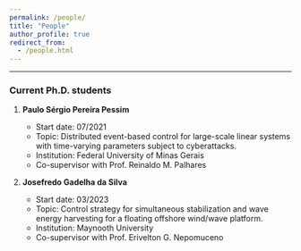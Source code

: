 ```yaml
---
permalink: /people/
title: "People"
author_profile: true
redirect_from: 
  - /people.html
---
```


---

### Current Ph.D. students

1. **Paulo Sérgio Pereira Pessim**
   - Start date: 07/2021
   - Topic: Distributed event-based control for large-scale linear systems with time-varying parameters subject to cyberattacks.
   - Institution: Federal University of Minas Gerais
   - Co-supervisor with Prof. Reinaldo M. Palhares

2. **Josefredo Gadelha da Silva**
   - Start date: 03/2023
   - Topic: Control strategy for simultaneous stabilization and wave energy harvesting for a floating offshore wind/wave platform.
   - Institution: Maynooth University
   - Co-supervisor with Prof. Erivelton G. Nepomuceno

